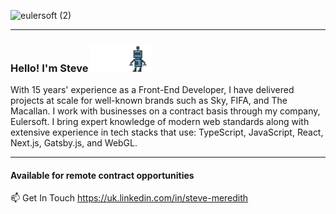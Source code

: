 

![eulersoft (2)](https://github.com/Steveeeie/Steveeeie/assets/7037113/6d39226c-e825-4c32-92da-19275247d459)


---

### Hello! I'm Steve <img src="https://raw.githubusercontent.com/Steveeeie/vanilla-js-parcel-starter/master/src/robot.gif" alt="" width="100" />

With 15 years' experience as a Front-End Developer, I have delivered projects at scale for well-known brands such as Sky, FIFA, and The Macallan. I work with businesses on a contract basis through my company, Eulersoft. I bring expert knowledge of modern web standards along with extensive experience in tech stacks that use: TypeScript, JavaScript, React, Next.js, Gatsby.js, and WebGL.

---
  #### Available for remote contract opportunities

📫 Get In Touch https://uk.linkedin.com/in/steve-meredith

<!--
**Steveeeie/Steveeeie** is a ✨ _special_ ✨ repository because its `README.md` (this file) appears on your GitHub profile.

Here are some ideas to get you started:

- 🔭 I’m currently working on ...
- 🌱 I’m currently learning ...
- 👯 I’m looking to collaborate on ...
- 🤔 I’m looking for help with ...
- 💬 Ask me about ...
- 📫 How to reach me: ...
- 😄 Pronouns: ...
- ⚡ Fun fact: ...
-->
